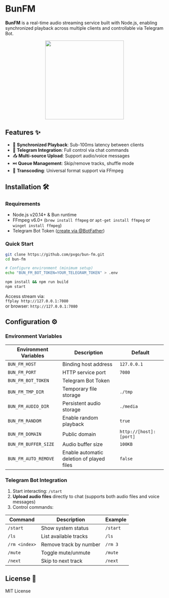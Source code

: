 # BunFM

**BunFM** is a real-time audio streaming service built with Node.js, enabling synchronized playback across multiple clients and controllable via Telegram Bot.

<center>
<img style="width:250px;height:250px;" src="https://github.com/pxgo/bun-fm/blob/main/public/icon.jpg?raw=true"/ >
</center>

## Features ✨

- 🎵 **Synchronized Playback**: Sub-100ms latency between clients
- 🤖 **Telegram Integration**: Full control via chat commands
- 📤 **Multi-source Upload**: Support audio/voice messages
- ⏭️ **Queue Management**: Skip/remove tracks, shuffle mode
- 🔄 **Transcoding**: Universal format support via FFmpeg

## Installation 🛠️

### Requirements

- Node.js v20.14+ & Bun runtime
- FFmpeg v6.0+ (`brew install ffmpeg` or `apt-get install ffmpeg` or `winget install ffmpeg`)
- Telegram Bot Token ([create via @BotFather](https://core.telegram.org/bots))

### Quick Start

```bash
git clone https://github.com/pxgo/bun-fm.git
cd bun-fm

# Configure environment (minimum setup)
echo "BUN_FM_BOT_TOKEN=YOUR_TELEGRAM_TOKEN" > .env

npm install && npm run build
npm start
```

Access stream via:  
`ffplay http://127.0.0.1:7080`  
or browser: `http://127.0.0.1:7080`

## Configuration ⚙️

### Environment Variables

| Environment Variables | Description                               | Default                |
| --------------------- | ----------------------------------------- | ---------------------- |
| `BUN_FM_HOST`         | Binding host address                      | `127.0.0.1`            |
| `BUN_FM_PORT`         | HTTP service port                         | `7080`                 |
| `BUN_FM_BOT_TOKEN`    | Telegram Bot Token                        |
| `BUN_FM_TMP_DIR`      | Temporary file storage                    | `./tmp`                |
| `BUN_FM_AUDIO_DIR`    | Persistent audio storage                  | `./media`              |
| `BUN_FM_RANDOM`       | Enable random playback                    | `true`                 |
| `BUN_FM_DOMAIN`       | Public domain                             | `http://[host]:[port]` |
| `BUN_FM_BUFFER_SIZE`  | Audio buffer size                         | `100KB`                |
| `BUN_FM_AUTO_REMOVE`  | Enable automatic deletion of played files | `false`                |

### Telegram Bot Integration

1. Start interacting: `/start`
2. **Upload audio files** directly to chat (supports both audio files and voice messages)
3. Control commands:

| Command       | Description            | Example  |
| ------------- | ---------------------- | -------- |
| `/start`      | Show system status     | `/start` |
| `/ls`         | List available tracks  | `/ls`    |
| `/rm <index>` | Remove track by number | `/rm 3`  |
| `/mute`       | Toggle mute/unmute     | `/mute`  |
| `/next`       | Skip to next track     | `/next`  |

## License 📜

MIT License

